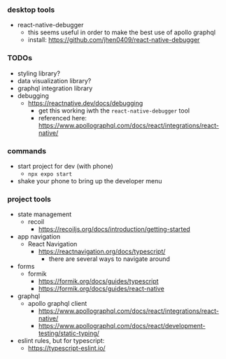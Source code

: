### desktop tools
- react-native-debugger
  - this seems useful in order to make the best use of apollo graphql
  - install: https://github.com/jhen0409/react-native-debugger

### TODOs
- styling library?
- data visualization library?
- graphql integration library
- debugging
  - https://reactnative.dev/docs/debugging
    - get this working iwth the `react-native-debugger` tool
    - referenced here: https://www.apollographql.com/docs/react/integrations/react-native/

### commands
- start project for dev (with phone)
  - `npx expo start`
- shake your phone to bring up the developer menu

### project tools
- state management
  - recoil
    - https://recoiljs.org/docs/introduction/getting-started
- app navigation
  - React Navigation
    - https://reactnavigation.org/docs/typescript/
      - there are several ways to navigate around
- forms
  - formik
    - https://formik.org/docs/guides/typescript
    - https://formik.org/docs/guides/react-native
- graphql
  - apollo graphql client
    - https://www.apollographql.com/docs/react/integrations/react-native/
    - https://www.apollographql.com/docs/react/development-testing/static-typing/
- eslint rules, but for typescript:
  - https://typescript-eslint.io/

